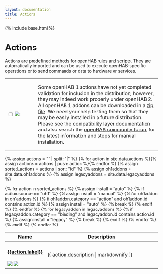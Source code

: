 ```yaml
---
layout: documentation
title: Actions
---
```


{% include base.html %}

# Actions

Actions are predefined methods for openHAB rules and scripts.
They are automatically imported and can be used to execute openHAB-specific operations or to send commands or data to hardware or services.

<table id="actions-select" class="striped">
  <tbody>
    <tr>
      <td width="20%">
        <p>
          <input type="checkbox" class="filled-in" id="manual-checkbox" />
          <label for="manual-checkbox"><img src="{{base}}/images/tag-install-manual.svg"></label>
        </p>
      </td>
      <td>
        <p>
        Some openHAB 1 actions have not yet completed validation for inclusion in the distribution; however, they may indeed work properly under openHAB 2.  
        All openHAB 1 addons can be downloaded in a <a href="https://bintray.com/openhab/mvn/download_file?file_path=org%2Fopenhab%2Fdistro%2Fopenhab%2F1.9.0%2Fopenhab-1.9.0-addons.zip">zip file</a>.
        We need your help testing them so that they may be easily installed in a future distribution.
        Please see the <a href="{{base}}/developers/development/compatibilitylayer.html#how-to-use-openhab-1x-add-ons-that-are-not-part-of-the-distribution">compatibility layer documentation</a> and 
        also search the <a href="https://community.openhab.org">openHAB community forum</a> for the latest information and steps for manual installation.
        </p>
      </td>
    </tr>
  </tbody>
</table>

{% assign actions = "" | split: "|" %}
{% for action in site.data.actions %}{% assign actions = actions | push: action %}{% endfor %}
{% assign sorted_actions = actions | sort: "id" %}
{% assign oh1addons = site.data.oh1addons %}
{% assign legacyaddons = site.data.legacyaddons %}

<table id="actions-overview" class="bordered addon-table">
  <thead>
    <tr>
      <th data-field="label" width="20%">Name</th>
      <th data-field="description">Description</th>
    </tr>
  </thead>
  <tbody>
    {% for action in sorted_actions %}
        {% assign install = "auto" %}
        {% if action.source == "oh1" %}
          {% assign install = "manual" %}
          {% for oh1addon in oh1addons %}
            {% if oh1addon.category == "action" and oh1addon.id contains action.id %}
        	  {% assign install = "auto" %}
        	  {% break %}
        	{% endif %}
          {% endfor %}
          {% for legacyaddon in legacyaddons %}
            {% if legacyaddon.category == "binding" and legacyaddon.id contains action.id %}
        	  {% assign install = "legacy" %}
        	  {% break %}
        	{% endif %}
          {% endfor %}
        {% endif %}
        <tr class="install-{{install}} source-{{action.source}}">
          <td>
            <h4><a href="{{base}}/addons/actions/{{action.id}}/readme.html">{{action.label}}</a></h4>
            <img src="{{base}}/images/tag-{{action.source}}.svg"> <img src="{{base}}/images/tag-install-{{install}}.svg">
          </td>
          <td>{{ action.description | markdownify }}</td>
        </tr>
    {% endfor %}
 </tbody>
</table>
